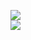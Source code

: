 [![](https://img.shields.io/badge/Made%20With-Github%20Spray-lightgrey.svg?style=for-the-badge&logo=github)](https://github.com/Annihil/github-spray#30190)  
[![](https://i.imgur.com/2DrTn0Z.gif)](https://github.com/Annihil/github-spray)